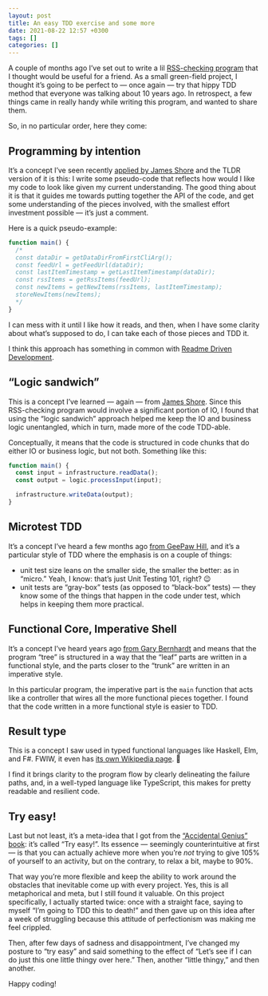 ```yaml
---
layout: post
title: An easy TDD exercise and some more
date: 2021-08-22 12:57 +0300
tags: []
categories: []
---
```


A couple of months ago I’ve set out to write a lil [RSS-checking program][0] that I thought would be useful for a friend. As a small green-field project, I thought it’s going to be perfect to — once again — try that hippy TDD method that everyone was talking about 10 years ago. In retrospect, a few things came in really handy while writing this program, and wanted to share them.

[0]: https://github.com/gurdiga/rss-email-subscription

So, in no particular order, here they come:

## Programming by intention

It’s a concept I’ve seen recently [applied by James Shore][1] and the TLDR version of it is this: I write some pseudo-code that reflects how would I like my code to look like given my current understanding. The good thing about it is that it guides me towards putting together the API of the code, and get some understanding of the pieces involved, with the smallest effort investment possible — it’s just a comment.

[1]: https://www.youtube.com/playlist?list=PLD-LK0HSm0Hpp-OspFpZ32uY766YntGVQ

Here is a quick pseudo-example:

```ts
function main() {
  /*
  const dataDir = getDataDirFromFirstCliArg();
  const feedUrl = getFeedUrl(dataDir);
  const lastItemTimestamp = getLastItemTimestamp(dataDir);
  const rssItems = getRssItems(feedUrl);
  const newItems = getNewItems(rssItems, lastItemTimestamp);
  storeNewItems(newItems);
  */
}
```

I can mess with it until I like how it reads, and then, when I have some clarity about what’s supposed to do, I can take each of those pieces and TDD it.

I think this approach has something in common with [Readme Driven Development][2].

[2]: https://tom.preston-werner.com/2010/08/23/readme-driven-development.html

## “Logic sandwich”

This is a concept I’ve learned — again — from [James Shore][3]. Since this RSS-checking program would involve a significant portion of IO, I found that using the “logic sandwich” approach helped me keep the IO and business logic unentangled, which in turn, made more of the code TDD-able.

[3]: https://www.jamesshore.com/v2/blog/2018/testing-without-mocks#logic-sandwich

Conceptually, it means that the code is structured in code chunks that do either IO or business logic, but not both. Something like this:

```ts
function main() {
  const input = infrastructure.readData();
  const output = logic.processInput(input);

  infrastructure.writeData(output);
}
```

## Microtest TDD

It’s a concept I’ve heard a few months ago [from GeePaw Hill][4], and it’s a particular style of TDD where the emphasis is on a couple of things:

[4]: https://www.geepawhill.org/2020/06/12/microtest-tdd-more-definition/

- unit test size leans on the smaller side, the smaller the better: as in “micro.” Yeah, I know: that’s just Unit Testing 101, right? 😉
- unit tests are “gray-box” tests (as opposed to “black-box” tests) — they know some of the things that happen in the code under test, which helps in keeping them more practical.

## Functional Core, Imperative Shell

It’s a concept I’ve heard years ago [from Gary Bernhardt][5] and means that the program “tree” is structured in a way that the “leaf” parts are written in a functional style, and the parts closer to the “trunk” are written in an imperative style.

In this particular program, the imperative part is the `main` function that acts like a controller that wires all the more functional pieces together. I found that the code written in a more functional style is easier to TDD.

[5]: https://www.destroyallsoftware.com/screencasts/catalog/functional-core-imperative-shell

## Result type

This is a concept I saw used in typed functional languages like Haskell, Elm, and F#. FWIW, it even has [its own Wikipedia page][6]. 🙂

[6]: https://en.wikipedia.org/wiki/Result_type

I find it brings clarity to the program flow by clearly delineating the failure paths, and, in a well-typed language like TypeScript, this makes for pretty readable and resilient code.

## Try easy!

Last but not least, it’s a meta-idea that I got from the [“Accidental Genius” book][7]: it’s called “Try easy!”. Its essence — seemingly counterintuitive at first — is that you can actually achieve more when you’re _not_ trying to give 105% of yourself to an activity, but on the contrary, to relax a bit, maybe to 90%.

[7]: https://www.goodreads.com/book/show/8360431-accidental-genius

That way you’re more flexible and keep the ability to work around the obstacles that inevitable come up with every project. Yes, this is all metaphorical and meta, but I still found it valuable. On this project specifically, I actually started twice: once with a straight face, saying to myself “I’m going to TDD this to death!” and then gave up on this idea after a week of struggling because this attitude of perfectionism was making me feel crippled.

Then, after few days of sadness and disappointment, I’ve changed my posture to “try easy” and said something to the effect of “Let’s see if I can do just this one little thingy over here.” Then, another “little thingy,” and then another.

Happy coding!
